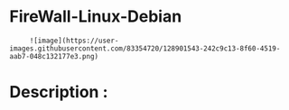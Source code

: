 # FireWall-Linux-Debian

         ![image](https://user-images.githubusercontent.com/83354720/128901543-242c9c13-8f60-4519-aab7-048c132177e3.png)


# Description :
